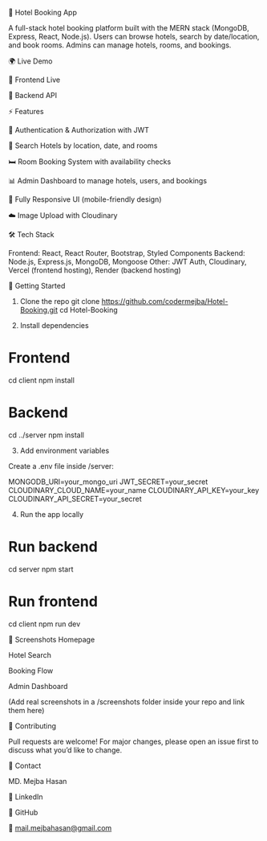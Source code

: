 🏨 Hotel Booking App

A full-stack hotel booking platform built with the MERN stack (MongoDB, Express, React, Node.js).
Users can browse hotels, search by date/location, and book rooms.
Admins can manage hotels, rooms, and bookings.

🌍 Live Demo

🔗 Frontend Live

🔗 Backend API

⚡ Features

🔑 Authentication & Authorization with JWT

🏨 Search Hotels by location, date, and rooms

🛏️ Room Booking System with availability checks

📊 Admin Dashboard to manage hotels, users, and bookings

📱 Fully Responsive UI (mobile-friendly design)

☁️ Image Upload with Cloudinary

🛠️ Tech Stack

Frontend: React, React Router, Bootstrap, Styled Components
Backend: Node.js, Express.js, MongoDB, Mongoose
Other: JWT Auth, Cloudinary, Vercel (frontend hosting), Render (backend hosting)

🚀 Getting Started
1. Clone the repo
git clone https://github.com/codermejba/Hotel-Booking.git
cd Hotel-Booking

2. Install dependencies
# Frontend
cd client
npm install

# Backend
cd ../server
npm install

3. Add environment variables

Create a .env file inside /server:

MONGODB_URI=your_mongo_uri
JWT_SECRET=your_secret
CLOUDINARY_CLOUD_NAME=your_name
CLOUDINARY_API_KEY=your_key
CLOUDINARY_API_SECRET=your_secret

4. Run the app locally
# Run backend
cd server
npm start

# Run frontend
cd client
npm run dev

📸 Screenshots
Homepage

Hotel Search

Booking Flow

Admin Dashboard

(Add real screenshots in a /screenshots folder inside your repo and link them here)

🤝 Contributing

Pull requests are welcome! For major changes, please open an issue first to discuss what you’d like to change.

📧 Contact

MD. Mejba Hasan

🔗 LinkedIn

🔗 GitHub

📩 mail.mejbahasan@gmail.com